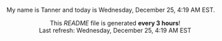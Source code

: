 My name is Tanner and today is Wednesday, December 25, 4:19 AM EST.

<p align="center">This <i>README</i> file is generated <b>every 3 hours</b>!</br>Last refresh: Wednesday, December 25, 4:19 AM EST<br /></p>
